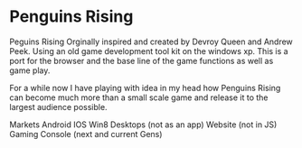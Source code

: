 Penguins Rising
==============

Peguins Rising
Orginally inspired and created by Devroy Queen and Andrew Peek. Using an old game development tool kit on the windows xp. 
This is a port for the browser and the base line of the game functions as well as game play.

For a while now I have playing with idea in my head how Penguins Rising can become much more than a small scale game and release it to the largest audience possible.  

Markets
Android
IOS
Win8
Desktops (not as an app)
Website (not in JS)
Gaming Console (next and current Gens)
